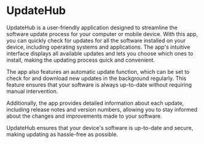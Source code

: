 # UpdateHub

UpdateHub is a user-friendly application designed to streamline the software update process for your computer or mobile device. With this app, you can quickly check for updates for all the software installed on your device, including operating systems and applications. The app's intuitive interface displays all available updates and lets you choose which ones to install, making the updating process quick and convenient.

The app also features an automatic update function, which can be set to check for and download new updates in the background regularly. This feature ensures that your software is always up-to-date without requiring manual intervention.

Additionally, the app provides detailed information about each update, including release notes and version numbers, allowing you to stay informed about the changes and improvements made to your software.

UpdateHub ensures that your device's software is up-to-date and secure, making updating as hassle-free as possible.
